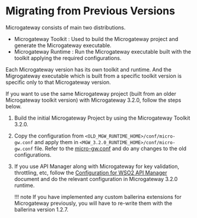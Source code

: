 # Migrating from Previous Versions

Microgateway consists of main two distributions.

- Microgateway Toolkit : Used to build the Microgateway project and generate the Microgateway executable.
- Microgateway Runtime : Run the Microgateway executable built with the toolkit applying the required configurations.

Each Microgateway version has its own toolkit and runtime. And the Migrogateway executable which is built from a specific toolkit version is specific only to that Microgateway version.

If you want to use the same Microgateway project (built from an older Microgateway toolkit version) with Microgateway 3.2.0, follow the steps below.

1. Build the initial Microgateway Project by using the Microgateway Toolkit 3.2.0.
2. Copy the configuration from `<OLD_MGW_RUNTIME_HOME>/conf/micro-gw.conf` and apply them in `<MGW_3.2.0_RUNTIME_HOME>/conf/micro-gw.conf` file. Refer to the [micro-gw.conf](/reference/configurations/micro-gw.conf/) and do any changes to the old configurations.
3. If you use API Manager along with Microgateway for key validation, throttling, etc, follow the [Configuration for WSO2 API Manager](/install-and-setup/configuration-for-wso2-api-manager/) document and do the relevant configuration in Microgateway 3.2.0 runtime.

    !!! note
        If you have implemented any custom ballerina extensions for Microgateway previously, you will have to re-write them with the ballerina version 1.2.7.
